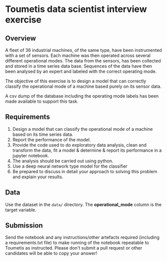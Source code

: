


# Toumetis data scientist interview exercise

## Overview

A fleet of 36 industrial machines, of the same type, have been instrumented with a set of sensors. Each machine was then operated across several different operational modes. The data from the sensors, has been collected and stored in a time series data base. Sequences of the data have then been analysed by an expert and labeled with the correct operating mode.

The objective of this exercise is to design a model that can correctly classify the operational mode of a machine based purely on its sensor data.

A csv dump of the database including the operating mode labels has been made available to support this task.

## Requirements

1. Design a model that can classify the operational mode of a machine based on its time series data.
2. Report the performance of the model.
3. Provide the code used to do exploratory data analysis, clean and transform the data, fit a model & determine & report its performance in a jupyter notebook. 
4. The analysis should be carried out using python.
5. Use a deep neural network type model for the classifier
6. Be prepared to discuss in detail your approach to solving this problem and explain your results. 

## Data

Use the dataset in the `data/` directory. The **operational_mode** column is the target variable.

## Submission

Send the notebook and any instructions/other artefacts required (including a requirements.txt file) to make running of the notebook repeatable to Toumetis as instructed. Please don't submit a pull request or other candidates will be able to copy your answer!
